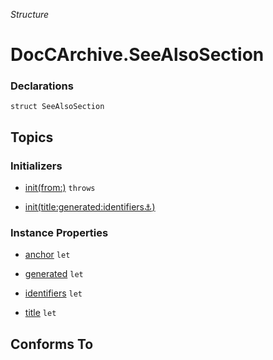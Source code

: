 *Structure*

# DocCArchive.SeeAlsoSection

### Declarations

```
struct SeeAlsoSection
```

## Topics

### Initializers

- [init(from:)](../../docs/docc2md/doccarchive/seealsosection/init(from:).md) `throws`



- [init(title:generated:identifiers:anchor:)](../../docs/docc2md/doccarchive/seealsosection/init(title:generated:identifiers:anchor:).md)




### Instance Properties

- [anchor](../../docs/docc2md/doccarchive/seealsosection/anchor.md) `let`



- [generated](../../docs/docc2md/doccarchive/seealsosection/generated.md) `let`



- [identifiers](../../docs/docc2md/doccarchive/seealsosection/identifiers.md) `let`



- [title](../../docs/docc2md/doccarchive/seealsosection/title.md) `let`




## Conforms To


